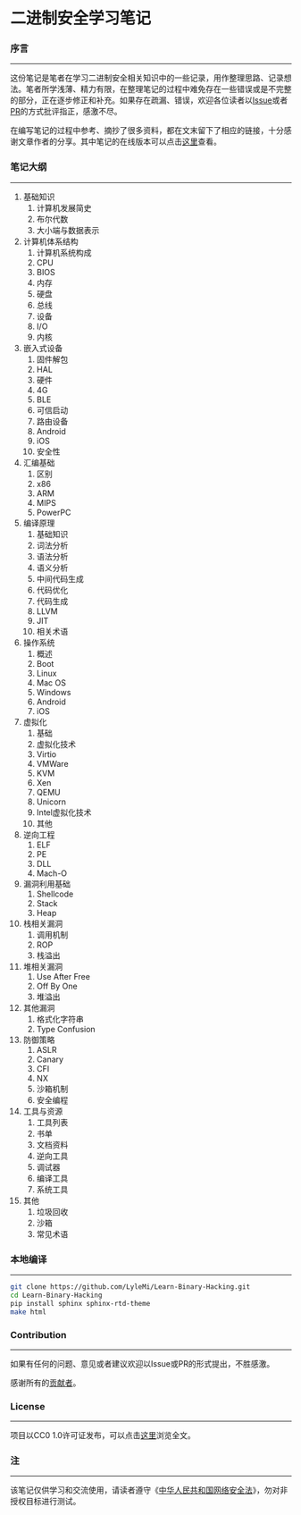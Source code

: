 # 二进制安全学习笔记

### 序言
---

这份笔记是笔者在学习二进制安全相关知识中的一些记录，用作整理思路、记录想法。笔者所学浅薄、精力有限，在整理笔记的过程中难免存在一些错误或是不完整的部分，正在逐步修正和补充。如果存在疏漏、错误，欢迎各位读者以[Issue](https://github.com/LyleMi/Learn-Binary-Hacking/issues/new)或者[PR](https://github.com/LyleMi/Learn-Binary-Hacking/pulls)的方式批评指正，感激不尽。

在编写笔记的过程中参考、摘抄了很多资料，都在文末留下了相应的链接，十分感谢文章作者的分享。其中笔记的在线版本可以点击[这里](https://lylemi.github.io/Learn-Binary-Hacking/)查看。

### 笔记大纲
---

1. 基础知识
    1. 计算机发展简史
    2. 布尔代数
    3. 大小端与数据表示
2. 计算机体系结构
    1. 计算机系统构成
    2. CPU
    3. BIOS
    4. 内存
    5. 硬盘
    6. 总线
    7. 设备
    8. I/O
    9. 内核
3. 嵌入式设备
    1. 固件解包
    2. HAL
    3. 硬件
    4. 4G
    5. BLE
    6. 可信启动
    7. 路由设备
    8. Android
    9. iOS
    10. 安全性
4. 汇编基础
    1. 区别
    2. x86
    3. ARM
    4. MIPS
    5. PowerPC
5. 编译原理
    1. 基础知识
    2. 词法分析
    3. 语法分析
    4. 语义分析
    5. 中间代码生成
    6. 代码优化
    7. 代码生成
    8. LLVM
    9. JIT
    10. 相关术语
6. 操作系统
    1. 概述
    2. Boot
    3. Linux
    4. Mac OS
    5. Windows
    6. Android
    7. iOS
7. 虚拟化
    1. 基础
    2. 虚拟化技术
    3. Virtio
    4. VMWare
    5. KVM
    6. Xen
    7. QEMU
    8. Unicorn
    9. Intel虚拟化技术
    10. 其他
8. 逆向工程
    1. ELF
    2. PE
    3. DLL
    4. Mach-O
9. 漏洞利用基础
    1. Shellcode
    2. Stack
    3. Heap
10. 栈相关漏洞
    1. 调用机制
    2. ROP
    3. 栈溢出
11. 堆相关漏洞
    1. Use After Free
    2. Off By One
    3. 堆溢出
12. 其他漏洞
    1. 格式化字符串
    2. Type Confusion
13. 防御策略
    1. ASLR
    2. Canary
    3. CFI
    4. NX
    5. 沙箱机制
    6. 安全编程
14. 工具与资源
    1. 工具列表
    2. 书单
    3. 文档资料
    4. 逆向工具
    5. 调试器
    6. 编译工具
    7. 系统工具
15. 其他
    1. 垃圾回收
    2. 沙箱
    3. 常见术语

### 本地编译
---

```bash
git clone https://github.com/LyleMi/Learn-Binary-Hacking.git
cd Learn-Binary-Hacking
pip install sphinx sphinx-rtd-theme
make html
```

### Contribution
---

如果有任何的问题、意见或者建议欢迎以Issue或PR的形式提出，不胜感激。

感谢所有的[贡献者](https://github.com/LyleMi/Learn-Binary-Hacking/graphs/contributors)。

### License
---

项目以CC0 1.0许可证发布，可以点击[这里](https://github.com/LyleMi/Learn-Binary-Hacking/blob/master/LICENSE)浏览全文。

### 注
---

该笔记仅供学习和交流使用，请读者遵守《[中华人民共和国网络安全法](http://www.npc.gov.cn/npc/xinwen/2016-11/07/content_2001605.htm)》，勿对非授权目标进行测试。
